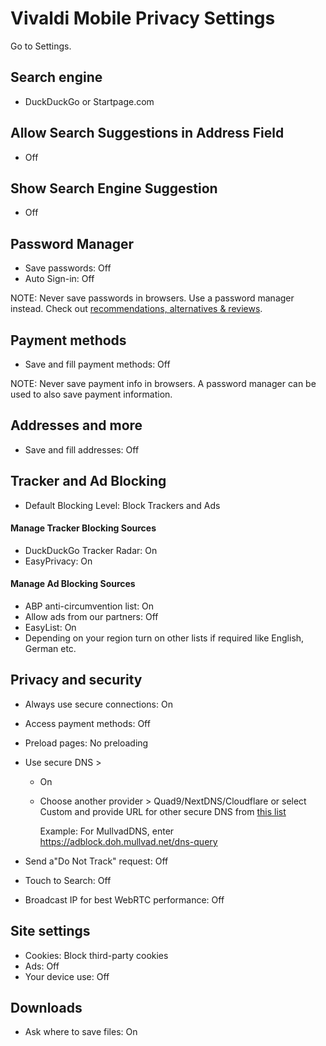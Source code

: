 # Vivaldi Mobile Privacy Settings

Go to Settings.



## Search engine
- DuckDuckGo or Startpage.com



## Allow Search Suggestions in Address Field
- Off



## Show Search Engine Suggestion
- Off



## Password Manager
- Save passwords: Off
- Auto Sign-in: Off

NOTE: Never save passwords in browsers. Use a password manager instead. Check out [recommendations, alternatives & reviews](https://github.com/StellarSand/privacy-settings#recommendations-alternatives--reviews).



## Payment methods
- Save and fill payment methods: Off

NOTE: Never save payment info in browsers. A password manager can be used to also save payment information.



## Addresses and more
- Save and fill addresses: Off



## Tracker and Ad Blocking
- Default Blocking Level: Block Trackers and Ads

#### Manage Tracker Blocking Sources
- DuckDuckGo Tracker Radar: On
- EasyPrivacy: On

#### Manage Ad Blocking Sources
- ABP anti-circumvention list: On
- Allow ads from our partners: Off
- EasyList: On
- Depending on your region turn on other lists if required like English, German etc.



## Privacy and security
- Always use secure connections: On
- Access payment methods: Off
- Preload pages: No preloading
- Use secure DNS >
  - On
  - Choose another provider > Quad9/NextDNS/Cloudflare or select Custom and provide URL for other secure DNS from [this list](https://www.privacyguides.org/dns/)
  
    Example: For MullvadDNS, enter https://adblock.doh.mullvad.net/dns-query

- Send a"Do Not Track" request: Off
- Touch to Search: Off
- Broadcast IP for best WebRTC performance: Off



## Site settings
- Cookies: Block third-party cookies
- Ads: Off
- Your device use: Off



## Downloads
- Ask where to save files: On
